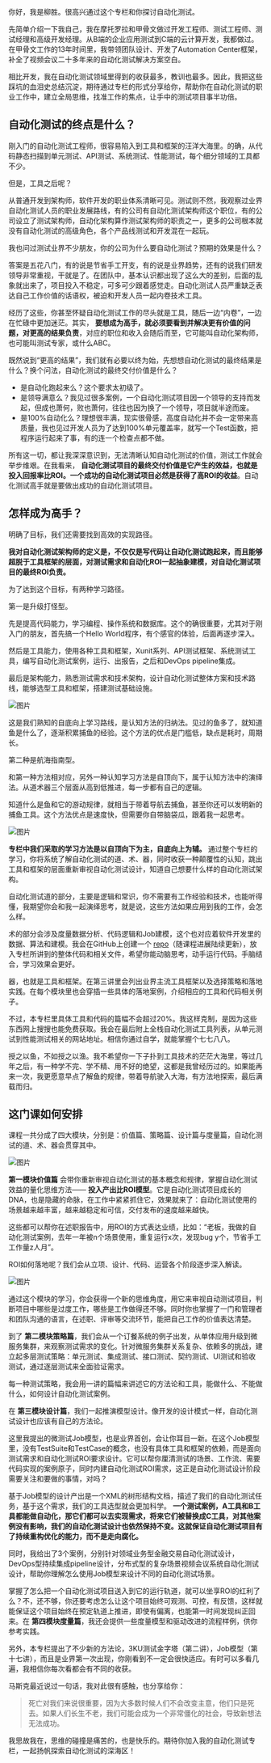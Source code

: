 你好，我是柳胜。很高兴通过这个专栏和你探讨自动化测试。

先简单介绍一下我自己，我在摩托罗拉和甲骨文做过开发工程师、测试工程师、测试经理和高级开发经理。从B端的企业应用测试到C端的云计算开发，我都做过。在甲骨文工作的13年时间里，我带领团队设计、开发了Automation Center框架，补全了视频会议二十多年来的自动化测试解决方案空白。

相比开发，我在自动化测试领域里得到的收获最多，教训也最多。因此，我把这些踩坑的血泪史总结沉淀，期待通过专栏的形式分享给你，帮助你在自动化测试的职业工作中，建立全局思维，找准工作的焦点，让手中的测试项目事半功倍。

## 自动化测试的终点是什么？

刚入门的自动化测试工程师，很容易陷入到工具和框架的汪洋大海里。的确，从代码静态扫描到单元测试、API测试、系统测试、性能测试，每个细分领域的工具都不少。

但是，工具之后呢？

从普通开发到架构师，软件开发的职业体系清晰可见。测试则不然，我观察过业界自动化测试人员的职业发展路线，有的公司有自动化测试架构师这个职位，有的公司设立了测试架构师，自动化架构算作测试架构师的职责之一，更多的公司根本就没有自动化测试的高级角色，各个产品线测试和开发混在一起玩。

我也问过测试业界不少朋友，你的公司为什么要自动化测试？预期的效果是什么？

答案是五花八门，有的说是节省手工开支，有的说是业界趋势，还有的说我们研发领导非常重视，干就是了。在团队中，基本认识都出现了这么大的差别，后面的乱象就出来了，项目投入不稳定，可多可少跟着感觉走。自动化测试人员严重缺乏表达自己工作价值的话语权，被迫和开发人员一起内卷技术工具。

经历了这些，你甚至怀疑自动化测试工作的尽头就是工具，随后一边“内卷”，一边在忙碌中更加迷茫。其实， **要想成为高手，就必须要看到并解决更有价值的问题，对更高的结果负责**，对应的职位和收入会随后而至，它可能叫自动化架构师，也可能叫测试专家，或什么ABC。

既然说到“更高的结果”，我们就有必要以终为始，先想想自动化测试的最终结果是什么？换个问法，自动化测试的最终交付价值是什么？

- 是自动化跑起来么？这个要求太初级了。
- 是领导满意么？我见过很多案例，一个自动化测试项目因一个领导的支持而发起，但成也萧何，败也萧何，往往也因为换了一个领导，项目就半途而废。
- 是100%自动化么？理想很丰满，现实很骨感，高度自动化并不会一定带来高质量，我也见过开发人员为了达到100%单元覆盖率，就写一个Test函数，把程序运行起来了事，有的连一个检查点都不做。

所有这一切，都让我深深意识到，无法清晰认知自动化测试的价值，测试工作就会举步维艰。在我看来， **自动化测试项目的最终交付价值是它产生的效益，也就是投入回报率比ROI。一个成功的自动化测试项目必然是获得了高ROI的收益**。自动化测试高手就是要做出成功的自动化测试项目。

## 怎样成为高手？

明确了目标，我们还需要找到高效的实现路径。

**我对自动化测试架构师的定义是，不仅仅是写代码让自动化测试跑起来，而且能够超脱于工具框架的层面，对测试需求和自动化ROI一起抽象建模，对自动化测试项目的最终ROI负责。**

为了达到这个目标，有两种学习路径。

第一是升级打怪型。

先是提高代码能力，学习编程、操作系统和数据库。这个的确很重要，尤其对于刚入门的朋友，首先搞一个Hello World程序，有个感官的体验，后面再逐步深入。

然后是工具能力，使用各种工具和框架，Xunit系列、API测试框架、系统测试工具，编写自动化测试案例，运行、出报告，之后和DevOps pipeline集成。

最后是架构能力，熟悉测试需求和技术架构，设计自动化测试整体方案和技术路线，能够选型工具和框架，搭建测试基础设施。

![图片](https://static001.geekbang.org/resource/image/92/16/924b3cec32fba5d78f2e30c072ab1216.jpg?wh=1920x868)

这是我们熟知的自底向上学习路线，是认知方法的归纳法。见过的鱼多了，就知道鱼是什么了，逐渐积累捕鱼的经验。这个方法的优点是门槛低，缺点是耗时，周期长。

第二种是航海指南型。

和第一种方法相对应，另外一种认知学习方法是自顶向下，属于认知方法中的演绎法。从道术器三个层面从高到低推进，每一步都有自己的逻辑。

知道什么是鱼和它的游动规律，就相当于带着导航去捕鱼，甚至你还可以发明新的捕鱼工具。这个方法优点是速度快，但需要你自带脑袋瓜，跟着我一起思考。

![图片](https://static001.geekbang.org/resource/image/b2/f7/b2785904147099d03e217520ed2a21f7.jpg?wh=1920x1080)

**专栏中我们采取的学习方法是以自顶向下为主，自底向上为辅。** 通过整个专栏的学习，你将系统了解自动化测试的道、术、器，同时收获一种颠覆性的认知，跳出工具和框架的层面重新审视自动化测试设计，知道自己想要什么样的自动化测试架构。

自动化测试道的部分，主要是逻辑和常识，你不需要有工作经验和技术，也能听得懂，我期望你会和我一起演绎思考，就是说，这些方法如果应用到我的工作，会怎么样。

术的部分会涉及度量数据分析、代码逻辑和Job建模，这个也对应着软件开发里的数据、算法和建模。我会在GitHub上创建一个 [repo](https://github.com/sheng-geek-zhuanlan/autmation-arch)（随课程进展陆续更新），放入专栏所讲到的整体代码和相关文件，希望你能动脑思考，动手运行代码。手脑结合，学习效果会更好。

器，也就是工具和框架。在第三讲里会列出业界主流工具框架以及选择策略和落地实践。在每个模块里也会穿插一些具体的落地案例，介绍相应的工具和代码相关例子。

不过，本专栏里具体工具和代码的篇幅不会超过20%。我这样克制，是因为这些东西网上搜搜也能免费获取。我会在最后附上全栈自动化测试工具列表，从单元测试到性能测试相关的网站地址。相信你通过自学，就能掌握个七七八八。

授之以鱼，不如授之以渔。我不希望你一下子扑到工具技术的茫茫大海里，等过几年之后，有一种学不完、学不精、用不好的绝望，这都是我曾经历过的。如果能再来一次，我更愿意早点了解鱼的规律，带着导航驶入大海，有方法地探索，最后满载而归。

## 这门课如何安排

课程一共分成了四大模块，分别是：价值篇、策略篇、设计篇与度量篇，自动化测试的道、术、器会贯穿其中。

![图片](https://static001.geekbang.org/resource/image/2c/20/2cc1921668ebda517bf9ab098db23f20.jpg?wh=1920x845)

**第一模块价值篇** 会带你重新审视自动化测试的基本概念和规律，掌握自动化测试效益的量化思维方法—— **投入产出比ROI模型**。它是自动化测试项目成长的DNA，也是隐藏的命脉，在工作中紧紧抓住它，效果就来了：自动化测试使用的场景越来越丰富，越来越稳定和可信，交付发布的速度越来越快。

这些都可以帮你在述职报告中，用ROI的方式表达业绩，比如：“老板，我做的自动化测试案例，去年一年被n个场景使用，重复运行x次，发现bug y个，节省手工工作量z人月”。

ROI如何落地呢？我们会从立项、设计、代码、运营各个阶段逐步深入解读。

![图片](https://static001.geekbang.org/resource/image/dc/f3/dcba05528c731a2192abd4c31cee9af3.jpg?wh=1920x913)

通过这个模块的学习，你会获得一个新的思维角度，用它来审视自动测试项目，判断项目中哪些是过度工作，哪些是工作做得还不够。同时你也掌握了一门和管理者和团队沟通的语言，在述职、评审等交流环节，能把自己工作的价值表达清楚。

到了 **第二模块策略篇**，我们会从一个订餐系统的例子出发，从单体应用升级到微服务集群，来观察测试需求的变化。针对微服务集群关系复杂、依赖多的挑战，建立起多层测试策略：单元测试、集成测试、接口测试、契约测试、UI测试和验收测试，通过逐层测试来全面验证需求。

每一种测试策略，我会用一讲的篇幅来讲述它的方法论和工具，能做什么、不能做什么，如何设计自动化测试案例。

在 **第三模块设计篇**，我们一起推演模型设计。像开发的设计模式一样，自动化测试设计也应该有自己的方法论。

这里我提出的微测试Job模型，也是业界首创，会让你耳目一新。在这个Job模型里，没有TestSuite和TestCase的概念，也没有具体工具和框架的依赖，而是面向测试需求和自动化测试ROI要求设计。它可以帮你厘清测试的场景、工作流、需要代码实现的案例原子，同时内建自动化测试ROI需求，这正是自动化测试设计阶段需要关注和要做的事情，对吗？

基于Job模型的设计产出是一个XML的树形结构文档，描述了我们的自动化测试任务，基于这个需求，我们的工具选型就会更加科学。 **一个测试案例，A工具和B工具都能做自动化，那它们都可以去实现需求，将来它们被替换成C工具，对其他案例没有影响，我们的自动化测试设计也依然保持不变。这就保证自动化测试项目有了持续重构优化的能力，而不是走向腐化。**

同时，我给出了3个案例，分别针对领域业务型金融交易自动化测试设计，DevOps型持续集成pipeline设计，分布式型的复杂场景视频会议系统自动化测试设计，帮助你理解怎么使用Job模型来设计不同的自动化测试场景。

掌握了怎么把一个自动化测试项目送入到它的运行轨道，就可以坐享ROI的红利了么？不，还不够，你还要考虑怎么让这个项目始终可观测、可控，有反馈，这样就能保证这个项目始终在预定轨道上推进，即使有偏离，也能第一时间发现纠正回来。在 **第四模块度量篇**，我还会提供一些度量模型和驱动改进的流程样例，供你参考实践。

另外，本专栏提出了不少新的方法论，3KU测试金字塔（第二讲），Job模型（第十七讲），而且是业界第一次出现，你刚看到不一定会很快适应。有时可以多看几遍，我相信你每次看都会有不同的收获。

马斯克最近说过一句话，我对此很有感触，也分享给你：

> 死亡对我们来说很重要，因为大多数时候人们不会改变主意，他们只是死去。如果人们长生不老，我们可能会成为一个非常僵化的社会，导致新想法无法成功。

我思故我在，思维的碰撞是痛苦的，也是快乐的。期待你加入我的自动化测试专栏，一起扬帆探索自动化测试的深海区！